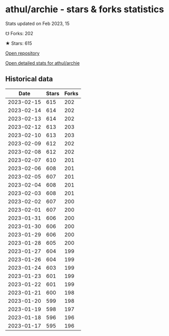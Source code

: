 # athul/archie - stars & forks statistics

Stats updated on Feb 2023, 15

☋ Forks: 202

★ Stars: 615

[Open repository](https://github.com/athul/archie)

[Open detailed stats for athul/archie](https://reviewgithub.com/rep/athul/archie)

## Historical data
| Date | Stars | Forks |
|------|-------|-------|
| 2023-02-15 | 615 | 202 | 
| 2023-02-14 | 614 | 202 | 
| 2023-02-13 | 614 | 202 | 
| 2023-02-12 | 613 | 203 | 
| 2023-02-10 | 613 | 203 | 
| 2023-02-09 | 612 | 202 | 
| 2023-02-08 | 612 | 202 | 
| 2023-02-07 | 610 | 201 | 
| 2023-02-06 | 608 | 201 | 
| 2023-02-05 | 607 | 201 | 
| 2023-02-04 | 608 | 201 | 
| 2023-02-03 | 608 | 201 | 
| 2023-02-02 | 607 | 200 | 
| 2023-02-01 | 607 | 200 | 
| 2023-01-31 | 606 | 200 | 
| 2023-01-30 | 606 | 200 | 
| 2023-01-29 | 606 | 200 | 
| 2023-01-28 | 605 | 200 | 
| 2023-01-27 | 604 | 199 | 
| 2023-01-26 | 604 | 199 | 
| 2023-01-24 | 603 | 199 | 
| 2023-01-23 | 601 | 199 | 
| 2023-01-22 | 601 | 199 | 
| 2023-01-21 | 600 | 198 | 
| 2023-01-20 | 599 | 198 | 
| 2023-01-19 | 598 | 197 | 
| 2023-01-18 | 596 | 196 | 
| 2023-01-17 | 595 | 196 | 

